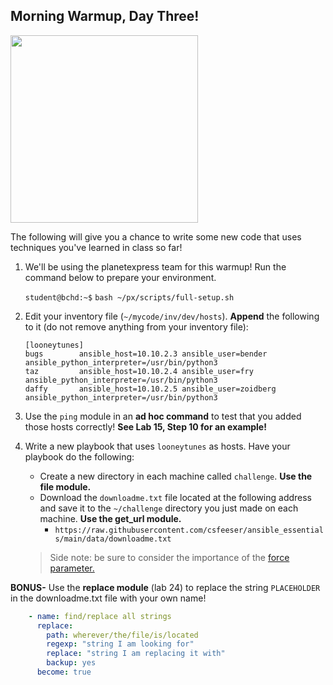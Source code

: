 ## Morning Warmup, Day Three!

<img src="https://miro.medium.com/max/1200/1*sssWakAf5erMGDqt9GACVA.jpeg" width="300"/>

The following will give you a chance to write some new code that uses techniques you've learned in class so far!

1. We'll be using the planetexpress team for this warmup! Run the command below to prepare your environment.

    `student@bchd:~$` `bash ~/px/scripts/full-setup.sh`

0. Edit your inventory file (`~/mycode/inv/dev/hosts`). **Append** the following to it (do not remove anything from your inventory file):

    ```
    [looneytunes]
    bugs        ansible_host=10.10.2.3 ansible_user=bender ansible_python_interpreter=/usr/bin/python3
    taz         ansible_host=10.10.2.4 ansible_user=fry ansible_python_interpreter=/usr/bin/python3
    daffy       ansible_host=10.10.2.5 ansible_user=zoidberg ansible_python_interpreter=/usr/bin/python3
    ```
    
0. Use the `ping` module in an **ad hoc command** to test that you added those hosts correctly! **See Lab 15, Step 10 for an example!**

0. Write a new playbook that uses `looneytunes` as hosts. Have your playbook do the following:
    - Create a new directory in each machine called `challenge`. **Use the file module.**
    - Download the `downloadme.txt` file located at the following address and save it to the `~/challenge` directory you just made on each machine. **Use the get_url module.**
        - `https://raw.githubusercontent.com/csfeeser/ansible_essentials/main/data/downloadme.txt`
    > Side note: be sure to consider the importance of the [force parameter.](https://docs.ansible.com/ansible/latest/collections/ansible/builtin/get_url_module.html#parameter-force)

**BONUS-** Use the **replace module** (lab 24) to replace the string `PLACEHOLDER` in the downloadme.txt file with your own name!

```yaml
    - name: find/replace all strings
      replace:
        path: wherever/the/file/is/located
        regexp: "string I am looking for"
        replace: "string I am replacing it with"
        backup: yes
      become: true
```

<!--
## SOLUTION:

```yaml
- name: Play- grab a file online
  hosts: looneytunes
  connection: ssh
  gather_facts: no

  tasks:
  - name: create a chaCancelllenge directory
    file:
      name: challenge
      state: directory

  - name: downloading downloadme.txt
    get_url:
      url: https://raw.githubusercontent.com/csfeeser/ansible_essentials/main/data/downloadme.txt
      dest: challenge

  - name: swap out PLACEHOLDER for "Chad"
    replace:
      path: ~/challenge/downloadme.txt
      regexp: "PLACEHOLDER"
      replace: "Chad"
      backup: yes
```

### IDEMPOTENT SOLUTION

```yaml
  hosts: looneytunes
  connection: ssh
  gather_facts: no

  tasks:

    - name: Create a directory if it does not exist
      file:
        path: challenge
        state: directory

    - name: Download file
      get_url:
        url: https://raw.githubusercontent.com/csfeeser/ansible_essentials/main/data/downloadme.txt
        dest: challenge/downloadme.txt

    - name: make a copy
      copy:
          src: challenge/downloadme.txt
          dest: challenge/downloadme_edit.txt
          force: no  # it doesn't matter if the content is changed, only if the file exists
          remote_src: yes

    - name: swap PLACEHOLDER for Chad
      replace:
        path: challenge/downloadme_edit.txt
        regexp: 'PLACEHOLDER'
        replace: 'Chad'
```
